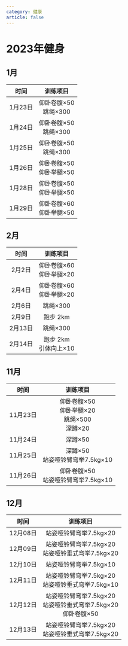 ```yaml
---
category: 健康
article: false
---
```


# 2023年健身

## 1月

|  时间   |        训练项目         |
|:-----:|:-------------------:|
| 1月23日 | 仰卧卷腹×50<br/>跳绳×300  |
| 1月24日 | 仰卧卷腹×50<br/>跳绳×300  |
| 1月25日 | 仰卧卷腹×50<br/>跳绳×300  |
| 1月26日 | 仰卧卷腹×50<br/>仰卧举腿×50 |
| 1月28日 | 仰卧卷腹×50<br/>仰卧举腿×50 |
| 1月29日 | 仰卧卷腹×60<br/>仰卧举腿×50 |

## 2月

|  时间   |        训练项目         |
|:-----:|:-------------------:|
| 2月2日  | 仰卧卷腹×60<br/>仰卧举腿×20 |
| 2月4日  | 仰卧卷腹×60<br/>仰卧举腿×20 |
| 2月6日  |       跳绳×300        |
| 2月9日  |       跑步 2km        |
| 2月13日 |       跳绳×300        |
| 2月14日 | 跑步 2km<br/>引体向上×10  |

## 11月

|   时间   |                   训练项目                   |
|:------:|:----------------------------------------:|
| 11月23日 | 仰卧卷腹×50<br/>仰卧举腿×20<br/>跳绳×500<br/>深蹲×20 |
| 11月24日 |                  深蹲×50                   |
| 11月25日 |        深蹲×50<br/>站姿哑铃臂弯举7.5kg×10         |
| 11月26日 |       仰卧卷腹×50<br/>站姿哑铃臂弯举7.5kg×10        |

## 12月

|   时间   |                       训练项目                       |
|:------:|:------------------------------------------------:|
| 12月08日 |                 站姿哑铃臂弯举7.5kg×20                  |
| 12月09日 |       站姿哑铃臂弯举7.5kg×20<br/>站姿哑铃垂式弯举7.5kg×20       |
| 12月10日 |                 站姿哑铃臂弯举7.5kg×10                  |
| 12月11日 |       站姿哑铃臂弯举7.5kg×20<br/>站姿哑铃垂式弯举7.5kg×10       |
| 12月12日 | 站姿哑铃臂弯举7.5kg×20<br/>站姿哑铃垂式弯举7.5kg×20<br/>仰卧卷腹×50 |
| 12月13日 |       站姿哑铃臂弯举7.5kg×20<br/>站姿哑铃垂式弯举7.5kg×20       |